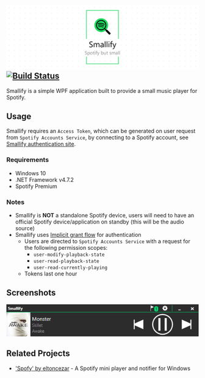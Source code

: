 ![Smallify](./docs/assets/project-title.png)
[![Build Status](https://nick-smirnoff.visualstudio.com/smallify/_apis/build/status/build/smallify-CI?branchName=master)](https://nick-smirnoff.visualstudio.com/smallify/_build/latest?definitionId=13?branchName=master)
---

Smallify is a simple WPF application built to provide a small music player for Spotify.

## Usage

Smallify requires an `Access Token`, which can be generated on user request from `Spotify Accounts Service`, by connecting to a Spotify account, see [Smallify authentication site](https://smallify.nicksmirnoff.co.uk).

### Requirements

- Windows 10
- .NET Framework v4.7.2
- Spotify Premium

### Notes

- Smallify is **NOT** a standalone Spotify device, users will need to have an official Spotify device/application on standby (this will be the audio source)
- Smallify uses [Implicit grant flow](https://developer.spotify.com/documentation/general/guides/authorization-guide/#implicit-grant-flow) for authentication
  - Users are directed to `Spotify Accounts Service` with a request for the following permission scopes:
    - `user-modify-playback-state`
    - `user-read-playback-state` 
    - `user-read-currently-playing`
  - Tokens last one hour

## Screenshots

![player-screenshot](./docs/assets/screenshots/player-screenshot.png)

## Related Projects

- ['Spofy' by eltoncezar](https://github.com/eltoncezar/Spofy) - A Spotify mini player and notifier for Windows
